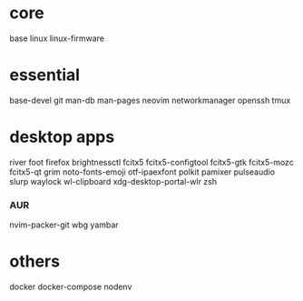 # core
base
linux
linux-firmware

# essential
base-devel
git
man-db
man-pages
neovim
networkmanager
openssh
tmux

# desktop apps
river
foot
firefox
brightnessctl
fcitx5
fcitx5-configtool
fcitx5-gtk
fcitx5-mozc
fcitx5-qt
grim
noto-fonts-emoji
otf-ipaexfont
polkit
pamixer
pulseaudio
slurp
waylock
wl-clipboard
xdg-desktop-portal-wlr
zsh

### AUR
nvim-packer-git
wbg
yambar

# others
docker
docker-compose
nodenv
